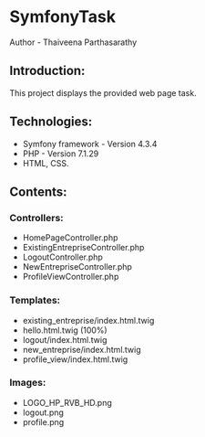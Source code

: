# SymfonyTask

Author - Thaiveena Parthasarathy

## Introduction:
  This project displays the provided web page task.
  
## Technologies:

* Symfony framework - Version 4.3.4
* PHP - Version 7.1.29
* HTML, CSS.

## Contents:

### Controllers:
* HomePageController.php
* ExistingEntrepriseController.php
* LogoutController.php
* NewEntrepriseController.php
* ProfileViewController.php

### Templates:
* existing_entreprise/index.html.twig
* hello.html.twig (100%)
* logout/index.html.twig
* new_entreprise/index.html.twig
* profile_view/index.html.twig

### Images:
* LOGO_HP_RVB_HD.png
* logout.png
* profile.png





